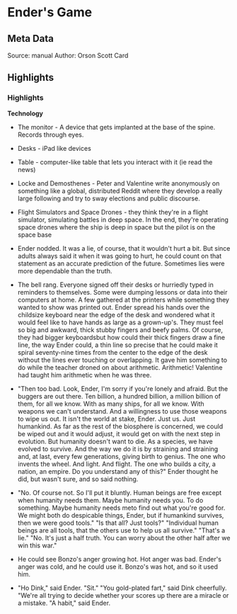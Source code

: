 # Ender's Game

## Meta Data

Source:  manual 
Author: Orson Scott Card

## Highlights

### Highlights

**Technology**
- The monitor - A device that gets implanted at the base of the spine. Records through eyes.
- Desks - iPad like devices
- Table - computer-like table that lets you interact with it (ie read the news)
- Locke and Demosthenes - Peter and Valentine write anonymously on something like a global, distributed Reddit where they develop a really large following and try to sway elections and public discourse.
- Flight Simulators and Space Drones - they think they're in a flight simulator, simulating battles in deep space. In the end, they're operating space drones where the ship is deep in space but the pilot is on the space base



- Ender nodded. It was a lie, of course, that it wouldn't hurt a bit. But since adults always said it when it was going to hurt, he could count on that statement as an accurate prediction of the future. Sometimes lies were more dependable than the truth.
- The bell rang. Everyone signed off their desks or hurriedly typed in reminders to themselves. Some were dumping lessons or data into their computers at home. A few gathered at the printers while something they wanted to show was printed out. Ender spread his hands over the childsize keyboard near the edge of the desk and wondered what it would feel like to have hands as large as a grown-up's. They must feel so big and awkward, thick stubby fingers and beefy palms. Of course, they had bigger keyboardsbut how could their thick fingers draw a fine line, the way Ender could, a thin line so precise that he could make it spiral seventy-nine times from the center to the edge of the desk without the lines ever touching or overlapping. It gave him something to do while the teacher droned on about arithmetic. Arithmetic! Valentine had taught him arithmetic when he was three.
- "Then too bad. Look, Ender, I'm sorry if you're lonely and afraid. But the buggers are out there. Ten billion, a hundred billion, a million billion of them, for all we know.
  With as many ships, for all we know. With weapons we can't understand. And a willingness to use those weapons to wipe us out. It isn't the world at stake, Ender. Just us. Just humankind. As far as the rest of the biosphere is concerned, we could be wiped out and it would adjust, it would get on with the next step in evolution. But humanity doesn't want to die. As a species, we have evolved to survive. And the way we do it is by straining and straining and, at last, every few generations, giving birth to genius.
  The one who invents the wheel. And light. And flight. The one who builds a city, a nation, an empire. Do you understand any of this?"
  Ender thought he did, but wasn't sure, and so said nothing.
- "No. Of course not. So I'll put it bluntly. Human beings are free except when humanity needs them. Maybe humanity needs you. To do something. Maybe humanity needs meto find out what you're good for. We might both do despicable things, Ender, but if humankind survives, then we were good tools."
  "Is that all? Just tools?"
  "Individual human beings are all tools, that the others use to help us all survive."
  "That's a lie."
  "No. It's just a half truth. You can worry about the other half after we win this war."
- He could see Bonzo's anger growing hot. Hot anger was bad. Ender's anger was cold, and he could use it. Bonzo's was hot, and so it used him.
- "Ho Dink," said Ender. "Sit."
  "You gold-plated fart," said Dink cheerfully. "We're all trying to decide whether your scores up there are a miracle or a mistake.
  "A habit," said Ender.
